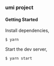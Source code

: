 ### umi project

#### Getting Started

Install dependencies,

```bash
$ yarn
```

Start the dev server,

```bash
$ yarn start
```
